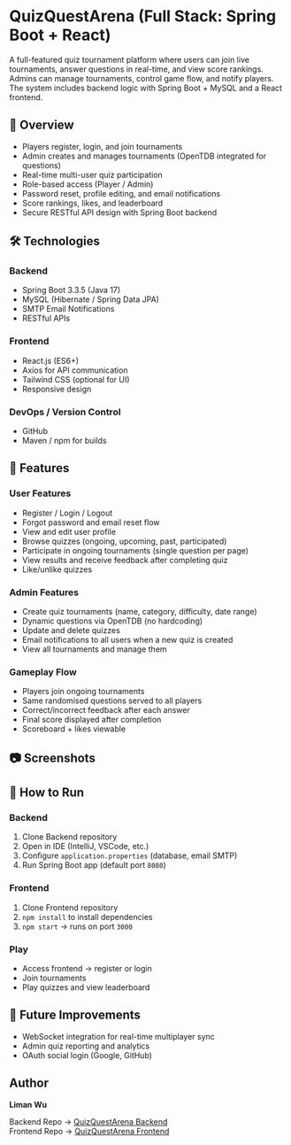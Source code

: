 # QuizQuestArena (Full Stack: Spring Boot + React)

A full-featured quiz tournament platform where users can join live tournaments, answer questions in real-time, and view score rankings. Admins can manage tournaments, control game flow, and notify players. The system includes backend logic with Spring Boot + MySQL and a React frontend.

## 🚀 Overview

- Players register, login, and join tournaments
- Admin creates and manages tournaments (OpenTDB integrated for questions)
- Real-time multi-user quiz participation
- Role-based access (Player / Admin)
- Password reset, profile editing, and email notifications
- Score rankings, likes, and leaderboard
- Secure RESTful API design with Spring Boot backend

## 🛠 Technologies

### Backend
- Spring Boot 3.3.5 (Java 17)
- MySQL (Hibernate / Spring Data JPA)
- SMTP Email Notifications
- RESTful APIs

### Frontend
- React.js (ES6+)
- Axios for API communication
- Tailwind CSS (optional for UI)
- Responsive design

### DevOps / Version Control
- GitHub
- Maven / npm for builds

## 📌 Features

### User Features
- Register / Login / Logout
- Forgot password and email reset flow
- View and edit user profile
- Browse quizzes (ongoing, upcoming, past, participated)
- Participate in ongoing tournaments (single question per page)
- View results and receive feedback after completing quiz
- Like/unlike quizzes

### Admin Features
- Create quiz tournaments (name, category, difficulty, date range)
- Dynamic questions via OpenTDB (no hardcoding)
- Update and delete quizzes
- Email notifications to all users when a new quiz is created
- View all tournaments and manage them

### Gameplay Flow
- Players join ongoing tournaments
- Same randomised questions served to all players
- Correct/incorrect feedback after each answer
- Final score displayed after completion
- Scoreboard + likes viewable

## 📷 Screenshots



## 📝 How to Run

### Backend
1. Clone Backend repository
2. Open in IDE (IntelliJ, VSCode, etc.)
3. Configure `application.properties` (database, email SMTP)
4. Run Spring Boot app (default port `8080`)

### Frontend
1. Clone Frontend repository
2. `npm install` to install dependencies
3. `npm start` → runs on port `3000`

### Play
- Access frontend → register or login
- Join tournaments
- Play quizzes and view leaderboard

## 🎯 Future Improvements

- WebSocket integration for real-time multiplayer sync
- Admin quiz reporting and analytics
- OAuth social login (Google, GitHub)

## Author

**Liman Wu**

Backend Repo → [QuizQuestArena Backend](https://github.com/nvgrowold/QuizQuestArena-ReactCompatible-Backend)  
Frontend Repo → [QuizQuestArena Frontend](https://github.com/nvgrowold/QuizQuestArena-Frontend)

